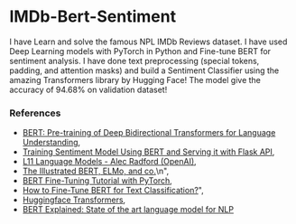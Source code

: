 # IMDb-Bert-Sentiment

I have Learn and solve the famous NPL IMDb Reviews dataset. I have used Deep Learning models with PyTorch in Python and
Fine-tune BERT for sentiment analysis. I have done text preprocessing (special tokens, padding, and attention masks) and build a Sentiment Classifier using the amazing Transformers library by Hugging Face!
The model give the  accuracy of 94.68% on validation dataset!


### References
- [BERT: Pre-training of Deep Bidirectional Transformers for Language Understanding](https://arxiv.org/abs/1810.04805),
- [Training Sentiment Model Using BERT and Serving it with Flask API](https://www.youtube.com/watch?v=hinZO--TEk4&t=448s),
- [L11 Language Models - Alec Radford (OpenAI)](https://www.youtube.com/watch?v=BnpB3GrpsfM),
- [The Illustrated BERT, ELMo, and co.](https://jalammar.github.io/illustrated-bert/)\n",
- [BERT Fine-Tuning Tutorial with PyTorch](https://mccormickml.com/2019/07/22/BERT-fine-tuning/),
- [How to Fine-Tune BERT for Text Classification?](https://arxiv.org/pdf/1905.05583.pdf)",
- [Huggingface Transformers](https://huggingface.co/transformers/),
- [BERT Explained: State of the art language model for NLP](https://towardsdatascience.com/bert-explained-state-of-the-art-language-model-for-nlp-f8b21a9b6270)
